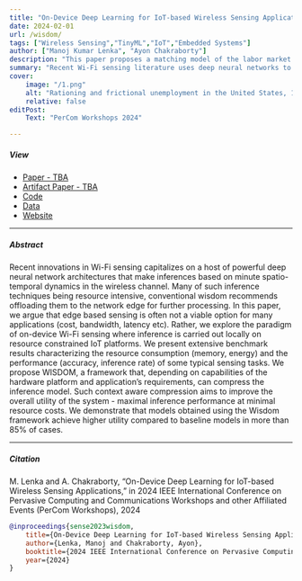 ```yaml
---
title: "On-Device Deep Learning for IoT-based Wireless Sensing Applications" 
date: 2024-02-01
url: /wisdom/
tags: ["Wireless Sensing","TinyML","IoT","Embedded Systems"]
author: ["Manoj Kumar Lenka", "Ayon Chakraborty"]
description: "This paper proposes a matching model of the labor market with job rationing: unemployment persists even without matching frictions. Published in AER, 2012." 
summary: "Recent Wi-Fi sensing literature uses deep neural networks to analyze wireless channel dynamics. This being a resource intensive process is usually carried out at the edge, but this isn't always practical due to cost and bandwidth constraints. We propose on-device sensing for IoT platforms, introducing WISDOM to optimize inference models based on hardware and application needs. WISDOM achieves better utility than baseline models in over 85% of cases." 
cover:
    image: "/1.png"
    alt: "Rationing and frictional unemployment in the United States, 1964–2009"
    relative: false
editPost:
    Text: "PerCom Workshops 2024"

---
```


##### View

+ [Paper - TBA]()
+ [Artifact Paper - TBA]()
+ [Code](https://github.com/senselab-iitm/wisdom)
+ [Data](https://drive.google.com/drive/u/2/folders/13Crp-owAzkjZVH85AhisW9Yfi78wsoMf)
+ [Website](http://cse.iitm.ac.in/~sense/wisdom/)

---

##### Abstract

Recent innovations in Wi-Fi sensing capitalizes on a host of powerful deep neural network architectures that make inferences based on minute spatio-temporal dynamics in the wireless channel.
Many of such inference techniques being resource intensive, conventional wisdom recommends offloading them to the network edge for further processing.
In this paper, we argue that edge based sensing is often not a viable option for many applications (cost, bandwidth, latency etc).
Rather, we explore the paradigm of on-device Wi-Fi sensing where inference is carried out locally on resource constrained IoT platforms.
We present extensive benchmark results characterizing the resource consumption (memory, energy) and the performance (accuracy, inference rate) of some typical sensing tasks.
We propose WISDOM, a framework that, depending on capabilities of the hardware platform and application’s requirements, can compress the inference model. Such context aware compression aims to improve the overall utility of the system - maximal inference performance at minimal resource costs.
We demonstrate that models obtained using the Wisdom framework achieve higher utility compared to baseline models in more than 85% of cases.

---

##### Citation

M. Lenka and A. Chakraborty, “On-Device Deep Learning for IoT-based Wireless Sensing Applications,” in 2024 IEEE International Conference on Pervasive Computing and Communications Workshops and other Affiliated Events (PerCom Workshops), 2024

```BibTeX
@inproceedings{sense2023wisdom,
	title={On-Device Deep Learning for IoT-based Wireless Sensing Applications},
	author={Lenka, Manoj and Chakraborty, Ayon},
	booktitle={2024 IEEE International Conference on Pervasive Computing and Communications Workshops and other Affiliated Events (PerCom Workshops)},
	year={2024}
}
```

